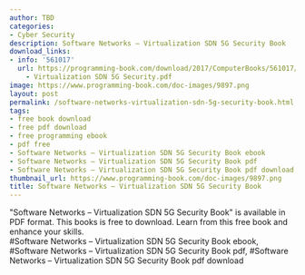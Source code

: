 ```yaml
---
author: TBD
categories:
- Cyber Security
description: Software Networks – Virtualization SDN 5G Security Book
download_links:
- info: '561017'
  url: https://programming-book.com/download/2017/ComputerBooks/561017/Software Networks
    - Virtualization SDN 5G Security.pdf
image: https://www.programming-book.com/doc-images/9897.png
layout: post
permalink: /software-networks-virtualization-sdn-5g-security-book.html
tags:
- free book download
- free pdf download
- free programming ebook
- pdf free
- Software Networks – Virtualization SDN 5G Security Book ebook
- Software Networks – Virtualization SDN 5G Security Book pdf
- Software Networks – Virtualization SDN 5G Security Book pdf download
thumbnail_url: https://www.programming-book.com/doc-images/9897.png
title: Software Networks – Virtualization SDN 5G Security Book
---
```


 
<div class="item-desc text-justify">
  "Software Networks – Virtualization SDN 5G Security Book" is available in PDF format. This books is free to download. Learn from this free book and enhance your skills.
  <br>
  #Software Networks – Virtualization SDN 5G Security Book ebook, #Software Networks – Virtualization SDN 5G Security Book pdf, #Software Networks – Virtualization SDN 5G Security Book pdf download
</div>